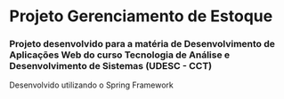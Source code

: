 # Projeto Gerenciamento de Estoque

### Projeto desenvolvido para a matéria de Desenvolvimento de Aplicações Web do curso Tecnologia de Análise e Desenvolvimento de Sistemas (UDESC - CCT)

Desenvolvido utilizando o Spring Framework
